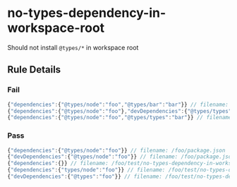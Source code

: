 <!-- prettier-ignore-start -->
# no-types-dependency-in-workspace-root

Should not install `@types/*` in workspace root

## Rule Details

### Fail

```ts
{"dependencies":{"@types/node":"foo","@types/bar":"bar"}} // filename: /foo/test/no-types-dependency-in-workspace-root/pkg.json
{"dependencies":{"@types/node":"foo"},"devDependencies":{"@types/types":"bar"}} // filename: /foo/test/no-types-dependency-in-workspace-root/pkg.json
{"dependencies":{"@types/node":"foo","@types/types":"bar"}} // filename: /foo/test/no-types-dependency-in-workspace-root/pkg.json
```

### Pass

```ts
{"dependencies":{"@types/node":"foo"}} // filename: /foo/package.json
{"devDependencies":{"@types/node":"foo"}} // filename: /foo/package.json
{"dependencies":{}} // filename: /foo/test/no-types-dependency-in-workspace-root/pkg.json
{"dependencies":{"types/node":"foo"}} // filename: /foo/test/no-types-dependency-in-workspace-root/pkg.json
{"devDependencies":{"@types":"foo"}} // filename: /foo/test/no-types-dependency-in-workspace-root/pkg.json
```
<!-- prettier-ignore-end -->
